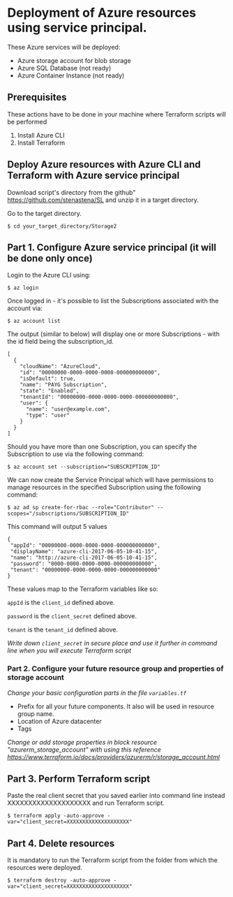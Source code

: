 # Deployment of Azure resources using service principal.
These Azure services will be deployed:
* Azure storage account for blob storage
* Azure SQL Database (not ready)
* Azure Container Instance (not ready)

## Prerequisites
These actions have to be done in your machine where Terraform scripts will be performed

1. Install Azure CLI
2. Install Terraform 

## Deploy Azure resources with Azure CLI and Terraform with Azure service principal

Download script's directory from the github"
https://github.com/stenastena/SL 
and unzip it in a target directory.

Go to the target directory.
```
$ cd your_target_directory/Storage2
```
## Part 1. Configure Azure service principal (it will be done only once)
Login to the Azure CLI using:

``` 
$ az login 
```

Once logged in - it's possible to list the Subscriptions associated with the account via:

```
$ az account list
```

The output (similar to below) will display one or more Subscriptions - with the id field being the subscription_id.

```
[
  {
    "cloudName": "AzureCloud",
    "id": "00000000-0000-0000-0000-000000000000",
    "isDefault": true,
    "name": "PAYG Subscription",
    "state": "Enabled",
    "tenantId": "00000000-0000-0000-0000-000000000000",
    "user": {
      "name": "user@example.com",
      "type": "user"
    }
  }
]
```
Should you have more than one Subscription, you can specify the Subscription to use via the following command:

```
$ az account set --subscription="SUBSCRIPTION_ID"
```

We can now create the Service Principal which will have permissions to manage resources in the specified Subscription using the following command:

```
$ az ad sp create-for-rbac --role="Contributor" --scopes="/subscriptions/SUBSCRIPTION_ID"
```
This command will output 5 values
 ```
 {
  "appId": "00000000-0000-0000-0000-000000000000",
  "displayName": "azure-cli-2017-06-05-10-41-15",
  "name": "http://azure-cli-2017-06-05-10-41-15",
  "password": "0000-0000-0000-0000-000000000000",
  "tenant": "00000000-0000-0000-0000-000000000000"
}
```
These values map to the Terraform variables like so:

`appId` is the `client_id` defined above.

`password` is the `client_secret` defined above.

`tenant` is the `tenant_id` defined above.

*Write down `client_secret` in secure place and use it further in command line when you will execute Terraform script*  

### Part 2. Configure your future resource group and properties of storage account
*Change your basic configuration parts in the file `variables.tf`*
* Prefix for all your future components. It also will be used in resource group name.
* Location of Azure datacenter
* Tags 

*Change or add storage properties in block resource "azurerm_storage_account" with  using this reference https://www.terraform.io/docs/providers/azurerm/r/storage_account.html*

## Part 3. Perform Terraform script

Paste the real client secret that you saved earlier into command line instead XXXXXXXXXXXXXXXXXXXX and run Terraform script. 
```
$ terraform apply -auto-approve -var="client_secret=XXXXXXXXXXXXXXXXXXXX"
```

## Part 4. Delete resources
It is mandatory to run the Terraform script from the folder from which the resources were deployed.
```
$ terraform destroy -auto-approve -var="client_secret=XXXXXXXXXXXXXXXXXXXX"
```

